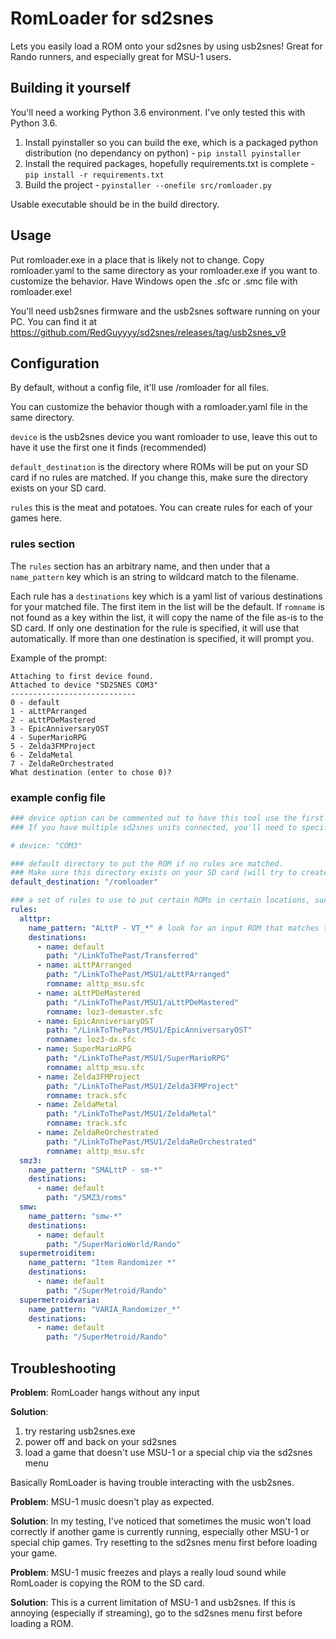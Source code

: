 # RomLoader for sd2snes

Lets you easily load a ROM onto your sd2snes by using usb2snes!  Great for Rando runners, and especially great for MSU-1 users.

## Building it yourself

You'll need a working Python 3.6 environment.  I've only tested this with Python 3.6.

1. Install pyinstaller so you can build the exe, which is a packaged python distribution (no dependancy on python) - `pip install pyinstaller`
2. Install the required packages, hopefully requirements.txt is complete - `pip install -r requirements.txt`
3. Build the project - `pyinstaller --onefile src/romloader.py`

Usable executable should be in the build directory.

## Usage

Put romloader.exe in a place that is likely not to change.  Copy romloader.yaml to the same directory as your romloader.exe if you want to customize the behavior.  Have Windows open the .sfc or .smc file with romloader.exe!

You'll need usb2snes firmware and the usb2snes software running on your PC.  You can find it at https://github.com/RedGuyyyy/sd2snes/releases/tag/usb2snes_v9

## Configuration

By default, without a config file, it'll use /romloader for all files.

You can customize the behavior though with a romloader.yaml file in the same directory.

`device` is the usb2snes device you want romloader to use, leave this out to have it use the first one it finds (recommended)

`default_destination` is the directory where ROMs will be put on your SD card if no rules are matched.  If you change this, make sure the directory exists on your SD card.

`rules` this is the meat and potatoes.  You can create rules for each of your games here.

### rules section

The `rules` section has an arbitrary name, and then under that a `name_pattern` key which is an string to wildcard match to the filename.

Each rule has a `destinations` key which is a yaml list of various destinations for your matched file.  The first item in the list will be the default.
If `romname` is not found as a key within the list, it will copy the name of the file as-is to the SD card.  If only one destination for the rule is specified, it will use that automatically.  If more than one destination is specified, it will prompt you.

Example of the prompt:

```
Attaching to first device found.
Attached to device "SD2SNES COM3"
----------------------------
0 - default
1 - aLttPArranged
2 - aLttPDeMastered
3 - EpicAnniversaryOST
4 - SuperMarioRPG
5 - Zelda3FMProject
6 - ZeldaMetal
7 - ZeldaReOrchestrated
What destination (enter to chose 0)?
```


### example config file
```yaml
### device option can be commented out to have this tool use the first sd2snes device it finds, which in most cases is fine.
### If you have multiple sd2snes units connected, you'll need to specify the one you want to use.

# device: "COM3"

### default directory to put the ROM if no rules are matched.
### Make sure this directory exists on your SD card (will try to create it if /romloader)
default_destination: "/romloader"

### a set of rules to use to put certain ROMs in certain locations, such as your randomizer ROMs, useful for MSU1 users
rules:
  alttpr:
    name_pattern: "ALttP - VT_*" # look for an input ROM that matches this name
    destinations:
      - name: default
        path: "/LinkToThePast/Transferred"
      - name: aLttPArranged
        path: "/LinkToThePast/MSU1/aLttPArranged"
        romname: alttp_msu.sfc
      - name: aLttPDeMastered
        path: "/LinkToThePast/MSU1/aLttPDeMastered"
        romname: loz3-demaster.sfc
      - name: EpicAnniversaryOST
        path: "/LinkToThePast/MSU1/EpicAnniversaryOST"
        romname: loz3-dx.sfc
      - name: SuperMarioRPG
        path: "/LinkToThePast/MSU1/SuperMarioRPG"
        romname: alttp_msu.sfc
      - name: Zelda3FMProject
        path: "/LinkToThePast/MSU1/Zelda3FMProject"
        romname: track.sfc
      - name: ZeldaMetal
        path: "/LinkToThePast/MSU1/ZeldaMetal"
        romname: track.sfc
      - name: ZeldaReOrchestrated
        path: "/LinkToThePast/MSU1/ZeldaReOrchestrated"
        romname: alttp_msu.sfc
  smz3:
    name_pattern: "SMALttP - sm-*"
    destinations:
      - name: default
        path: "/SMZ3/roms"
  smw:
    name_pattern: "smw-*"
    destinations:
      - name: default
        path: "/SuperMarioWorld/Rando"
  supermetroiditem:
    name_pattern: "Item Randomizer *"
    destinations:
      - name: default
        path: "/SuperMetroid/Rando"
  supermetroidvaria:
    name_pattern: "VARIA_Randomizer_*"
    destinations:
      - name: default
        path: "/SuperMetroid/Rando"
```

## Troubleshooting

**Problem**: RomLoader hangs without any input

**Solution**:
1. try restaring usb2snes.exe
2. power off and back on your sd2snes
3. load a game that doesn't use MSU-1 or a special chip via the sd2snes menu

Basically RomLoader is having trouble interacting with the usb2snes.


**Problem**: MSU-1 music doesn't play as expected.

**Solution**: In my testing, I've noticed that sometimes the music won't load
correctly if another game is currently running, especially other MSU-1 or
special chip games.  Try resetting to the sd2snes menu first before loading
your game.


**Problem**: MSU-1 music freezes and plays a really loud sound while RomLoader is
copying the ROM to the SD card.

**Solution**: This is a current limitation of MSU-1 and usb2snes.  If this is
annoying (especially if streaming), go to the sd2snes menu first before loading
a ROM.